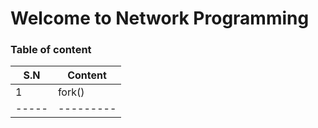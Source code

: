 # Welcome to Network Programming
### Table of content

| S.N | Content |
|-----|---------|
| 1   | fork()  |
|-----|---------|

